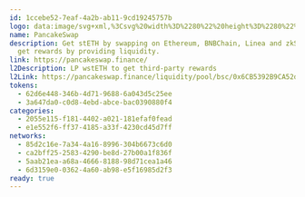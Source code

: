 ```yaml
---
id: 1ccebe52-7eaf-4a2b-ab11-9cd19245757b
logo: data:image/svg+xml,%3Csvg%20width%3D%2280%22%20height%3D%2280%22%20viewBox%3D%220%200%2080%2080%22%20fill%3D%22none%22%20xmlns%3D%22http%3A%2F%2Fwww.w3.org%2F2000%2Fsvg%22%3E%0A%3Cg%20clip-path%3D%22url(%23clip0_3548_141)%22%3E%0A%3Cg%20opacity%3D%220.6%22%20filter%3D%22url(%23filter0_f_3548_141)%22%3E%0A%3Cpath%20fill-rule%3D%22evenodd%22%20clip-rule%3D%22evenodd%22%20d%3D%22M45.9521%2061.1411C38.8499%2061.1357%2033.1286%2059.4314%2029.1313%2056.3703C25.086%2053.2725%2022.9399%2048.8762%2022.9399%2043.9015C22.9399%2039.1084%2025.0812%2035.6522%2027.5041%2033.3158C29.403%2031.4851%2031.4983%2030.3126%2032.9573%2029.638C32.6274%2028.6254%2032.2157%2027.2999%2031.8474%2025.9307C31.3547%2024.0987%2030.8713%2021.9489%2030.8713%2020.3738C30.8713%2018.5095%2031.2776%2016.6369%2032.3736%2015.182C33.5317%2013.6448%2035.2752%2012.8213%2037.3723%2012.8213C39.0114%2012.8213%2040.4031%2013.4293%2041.4923%2014.4781C42.5336%2015.4805%2043.227%2016.812%2043.7055%2018.2C44.5463%2020.6388%2044.8738%2023.7028%2044.9655%2026.7608H46.9744C47.0664%2023.7028%2047.3936%2020.6388%2048.2347%2018.2C48.7132%2016.812%2049.4061%2015.4807%2050.4477%2014.4781C51.5371%2013.4295%2052.9285%2012.8213%2054.5676%2012.8213C56.665%2012.8213%2058.4082%2013.6448%2059.5663%2015.182C60.6623%2016.6369%2061.0689%2018.5095%2061.0689%2020.3738C61.0689%2021.9489%2060.5852%2024.0987%2060.0925%2025.9307C59.7242%2027.2999%2059.3125%2028.6254%2058.9826%2029.638C60.4417%2030.3126%2062.5372%2031.4851%2064.4358%2033.3161C66.8588%2035.6522%2069%2039.1084%2069%2043.9015C69%2048.8762%2066.8542%2053.2725%2062.8087%2056.3703C58.8114%2059.4314%2053.0901%2061.1357%2045.9879%2061.1411H45.9521Z%22%20fill%3D%22%23633001%22%2F%3E%0A%3Cpath%20d%3D%22M37.372%2014.5945C34.3005%2014.5945%2032.8864%2016.9097%2032.8864%2020.1112C32.8864%2022.656%2034.5294%2027.7525%2035.2033%2029.7366C35.3551%2030.183%2035.1167%2030.6718%2034.6822%2030.8448C32.2203%2031.8255%2024.9551%2035.416%2024.9551%2043.6391C24.9551%2052.3011%2032.3383%2058.8323%2045.9537%2058.8427L45.9698%2058.8425L45.9861%2058.8427C59.6013%2058.8323%2066.9845%2052.3011%2066.9845%2043.6391C66.9845%2035.416%2059.7193%2031.8255%2057.2574%2030.8448C56.8229%2030.672%2056.5847%2030.183%2056.7362%2029.7366C57.4104%2027.7528%2059.0534%2022.656%2059.0534%2020.1112C59.0534%2016.9094%2057.6394%2014.5945%2054.5675%2014.5945C50.1459%2014.5945%2049.0436%2020.9218%2048.965%2027.7129C48.9599%2028.1661%2048.5969%2028.534%2048.1482%2028.534H43.7916C43.3427%2028.534%2042.98%2028.1661%2042.9746%2027.7129C42.896%2020.9218%2041.7939%2014.5945%2037.372%2014.5945Z%22%20fill%3D%22%23D1884F%22%2F%3E%0A%3Cpath%20d%3D%22M45.9861%2056.0679C35.9824%2056.0679%2024.9724%2050.6582%2024.9551%2043.6555V43.6881C24.9551%2052.3571%2032.35%2058.8918%2045.9861%2058.8918C59.6222%2058.8918%2067.0171%2052.3571%2067.0171%2043.6881V43.6555C66.9998%2050.6582%2055.9898%2056.0679%2045.9861%2056.0679Z%22%20fill%3D%22%23FEDC90%22%2F%3E%0A%3Cpath%20d%3D%22M40.4278%2041.5046C40.4278%2043.8689%2039.3218%2045.1002%2037.9574%2045.1002C36.593%2045.1002%2035.487%2043.8689%2035.487%2041.5046C35.487%2039.1402%2036.593%2037.9089%2037.9574%2037.9089C39.3218%2037.9089%2040.4278%2039.1402%2040.4278%2041.5046ZM56.4854%2041.5046C56.4854%2043.8689%2055.3794%2045.1002%2054.015%2045.1002C52.6506%2045.1002%2051.5446%2043.8689%2051.5446%2041.5046C51.5446%2039.1402%2052.6506%2037.9089%2054.015%2037.9089C55.3794%2037.9089%2056.4854%2039.1402%2056.4854%2041.5046Z%22%20fill%3D%22%23633001%22%2F%3E%0A%3C%2Fg%3E%0A%3Cpath%20fill-rule%3D%22evenodd%22%20clip-rule%3D%22evenodd%22%20d%3D%22M39.9521%2067.1411C32.8499%2067.1357%2027.1286%2065.4314%2023.1313%2062.3703C19.086%2059.2725%2016.9399%2054.8762%2016.9399%2049.9015C16.9399%2045.1084%2019.0812%2041.6522%2021.5041%2039.3158C23.403%2037.4851%2025.4983%2036.3126%2026.9573%2035.638C26.6274%2034.6254%2026.2157%2033.2999%2025.8474%2031.9307C25.3547%2030.0987%2024.8713%2027.9489%2024.8713%2026.3738C24.8713%2024.5095%2025.2776%2022.6369%2026.3736%2021.182C27.5317%2019.6448%2029.2752%2018.8213%2031.3723%2018.8213C33.0114%2018.8213%2034.4031%2019.4293%2035.4923%2020.4781C36.5336%2021.4805%2037.227%2022.812%2037.7055%2024.2C38.5463%2026.6388%2038.8738%2029.7028%2038.9655%2032.7608H40.9744C41.0664%2029.7028%2041.3936%2026.6388%2042.2347%2024.2C42.7132%2022.812%2043.4061%2021.4807%2044.4477%2020.4781C45.5371%2019.4295%2046.9285%2018.8213%2048.5676%2018.8213C50.665%2018.8213%2052.4082%2019.6448%2053.5663%2021.182C54.6623%2022.6369%2055.0689%2024.5095%2055.0689%2026.3738C55.0689%2027.9489%2054.5852%2030.0987%2054.0925%2031.9307C53.7242%2033.2999%2053.3125%2034.6254%2052.9826%2035.638C54.4417%2036.3126%2056.5372%2037.4851%2058.4358%2039.3161C60.8588%2041.6522%2063%2045.1084%2063%2049.9015C63%2054.8762%2060.8542%2059.2725%2056.8087%2062.3703C52.8114%2065.4314%2047.0901%2067.1357%2039.9879%2067.1411H39.9521Z%22%20fill%3D%22%23633001%22%2F%3E%0A%3Cpath%20d%3D%22M31.372%2020.5945C28.3005%2020.5945%2026.8864%2022.9097%2026.8864%2026.1112C26.8864%2028.656%2028.5294%2033.7525%2029.2033%2035.7366C29.3551%2036.183%2029.1167%2036.6718%2028.6822%2036.8448C26.2203%2037.8255%2018.9551%2041.416%2018.9551%2049.6391C18.9551%2058.3011%2026.3383%2064.8323%2039.9537%2064.8427L39.9698%2064.8425L39.9861%2064.8427C53.6013%2064.8323%2060.9845%2058.3011%2060.9845%2049.6391C60.9845%2041.416%2053.7193%2037.8255%2051.2574%2036.8448C50.8229%2036.672%2050.5847%2036.183%2050.7362%2035.7366C51.4104%2033.7528%2053.0534%2028.656%2053.0534%2026.1112C53.0534%2022.9094%2051.6394%2020.5945%2048.5675%2020.5945C44.1459%2020.5945%2043.0436%2026.9218%2042.965%2033.7129C42.9599%2034.1661%2042.5969%2034.534%2042.1482%2034.534H37.7916C37.3427%2034.534%2036.98%2034.1661%2036.9746%2033.7129C36.896%2026.9218%2035.7939%2020.5945%2031.372%2020.5945Z%22%20fill%3D%22%23D1884F%22%2F%3E%0A%3Cpath%20d%3D%22M39.9861%2062.0679C29.9824%2062.0679%2018.9724%2056.6582%2018.9551%2049.6555V49.6881C18.9551%2058.3571%2026.35%2064.8918%2039.9861%2064.8918C53.6222%2064.8918%2061.0171%2058.3571%2061.0171%2049.6881V49.6555C60.9998%2056.6582%2049.9898%2062.0679%2039.9861%2062.0679Z%22%20fill%3D%22%23FEDC90%22%2F%3E%0A%3Cpath%20d%3D%22M34.4278%2047.5046C34.4278%2049.8689%2033.3218%2051.1002%2031.9574%2051.1002C30.593%2051.1002%2029.487%2049.8689%2029.487%2047.5046C29.487%2045.1402%2030.593%2043.9089%2031.9574%2043.9089C33.3218%2043.9089%2034.4278%2045.1402%2034.4278%2047.5046ZM50.4854%2047.5046C50.4854%2049.8689%2049.3794%2051.1002%2048.015%2051.1002C46.6506%2051.1002%2045.5446%2049.8689%2045.5446%2047.5046C45.5446%2045.1402%2046.6506%2043.9089%2048.015%2043.9089C49.3794%2043.9089%2050.4854%2045.1402%2050.4854%2047.5046Z%22%20fill%3D%22%23633001%22%2F%3E%0A%3C%2Fg%3E%0A%3Cdefs%3E%0A%3Cfilter%20id%3D%22filter0_f_3548_141%22%20x%3D%228.93994%22%20y%3D%22-1.17871%22%20width%3D%2274.0601%22%20height%3D%2276.3198%22%20filterUnits%3D%22userSpaceOnUse%22%20color-interpolation-filters%3D%22sRGB%22%3E%0A%3CfeFlood%20flood-opacity%3D%220%22%20result%3D%22BackgroundImageFix%22%2F%3E%0A%3CfeBlend%20mode%3D%22normal%22%20in%3D%22SourceGraphic%22%20in2%3D%22BackgroundImageFix%22%20result%3D%22shape%22%2F%3E%0A%3CfeGaussianBlur%20stdDeviation%3D%227%22%20result%3D%22effect1_foregroundBlur_3548_141%22%2F%3E%0A%3C%2Ffilter%3E%0A%3CclipPath%20id%3D%22clip0_3548_141%22%3E%0A%3Crect%20width%3D%2280%22%20height%3D%2280%22%20fill%3D%22white%22%2F%3E%0A%3C%2FclipPath%3E%0A%3C%2Fdefs%3E%0A%3C%2Fsvg%3E%0A
name: PancakeSwap
description: Get stETH by swapping on Ethereum, BNBChain, Linea and zkSync and
  get rewards by providing liquidity.
link: https://pancakeswap.finance/
l2Description: LP wstETH to get third-party rewards
l2Link: https://pancakeswap.finance/liquidity/pool/bsc/0x6CB5392B9CA52d7a0E6940e82d29087361360eC3
tokens:
  - 62d6e448-346b-4d71-9688-6a043d5c25ee
  - 3a647da0-c0d8-4ebd-abce-bac0390880f4
categories:
  - 2055e115-f181-4402-a021-181efaf0fead
  - e1e552f6-ff37-4185-a33f-4230cd45d7ff
networks:
  - 85d2c16e-7a34-4a16-8996-304b6673c6d0
  - ca2bff25-2583-4290-be8d-27b00a1f836f
  - 5aab21ea-a68a-4666-8188-98d71cea1a46
  - 6d3159e0-0362-4a60-ab98-e5f16985d2f3
ready: true
---
```

